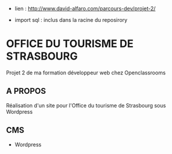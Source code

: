 
- lien : http://www.david-alfaro.com/parcours-dev/projet-2/

- import sql : inclus dans la racine du reposirory

<h1>OFFICE DU TOURISME DE STRASBOURG</h1>
Projet 2 de ma formation développeur web chez Openclassrooms

<h2>A PROPOS</h2>

Réalisation d'un site pour l'Office du tourisme de Strasbourg sous Wordpress

<h2>CMS</h2>

- Wordpress
